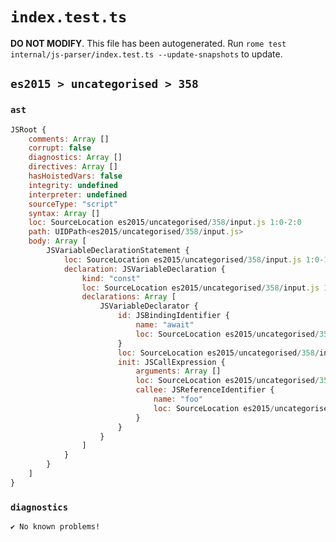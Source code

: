 # `index.test.ts`

**DO NOT MODIFY**. This file has been autogenerated. Run `rome test internal/js-parser/index.test.ts --update-snapshots` to update.

## `es2015 > uncategorised > 358`

### `ast`

```javascript
JSRoot {
	comments: Array []
	corrupt: false
	diagnostics: Array []
	directives: Array []
	hasHoistedVars: false
	integrity: undefined
	interpreter: undefined
	sourceType: "script"
	syntax: Array []
	loc: SourceLocation es2015/uncategorised/358/input.js 1:0-2:0
	path: UIDPath<es2015/uncategorised/358/input.js>
	body: Array [
		JSVariableDeclarationStatement {
			loc: SourceLocation es2015/uncategorised/358/input.js 1:0-1:20
			declaration: JSVariableDeclaration {
				kind: "const"
				loc: SourceLocation es2015/uncategorised/358/input.js 1:0-1:20
				declarations: Array [
					JSVariableDeclarator {
						id: JSBindingIdentifier {
							name: "await"
							loc: SourceLocation es2015/uncategorised/358/input.js 1:6-1:11 (await)
						}
						loc: SourceLocation es2015/uncategorised/358/input.js 1:6-1:19
						init: JSCallExpression {
							arguments: Array []
							loc: SourceLocation es2015/uncategorised/358/input.js 1:14-1:19
							callee: JSReferenceIdentifier {
								name: "foo"
								loc: SourceLocation es2015/uncategorised/358/input.js 1:14-1:17 (foo)
							}
						}
					}
				]
			}
		}
	]
}
```

### `diagnostics`

```
✔ No known problems!

```
